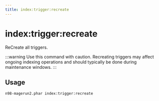 ```yaml
---
title: index:trigger:recreate
---
```


# index:trigger:recreate

ReCreate all triggers.

:::warning
Use this command with caution. Recreating triggers may affect ongoing indexing operations and should typically be done during maintenance windows.
:::

## Usage
```sh
n98-magerun2.phar index:trigger:recreate
```
